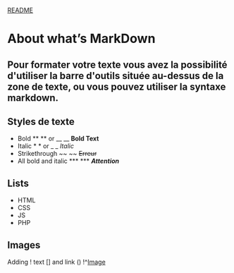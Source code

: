 
[README](https://github.com/TozurElena/exercise-markdown/blob/main/README.md)

# About what’s MarkDown 

## Pour formater votre texte vous avez la possibilité d'utiliser la barre d'outils située au-dessus de la zone de texte, ou vous pouvez utiliser la syntaxe markdown.

## Styles de texte
* Bold	** ** or __ __ **Bold Text**
* Italic	* * or _ _   *Italic*
* Strikethrough	~~ ~~  ~~Erreur~~
* All bold and italic	*** ***  ***Attention***

## Lists
- HTML
- CSS
- JS
- PHP

## Images
Adding ! text [] and link ()
!^[Image](https://git-scm.com/book/en/v2/images/data-model-4.png)

